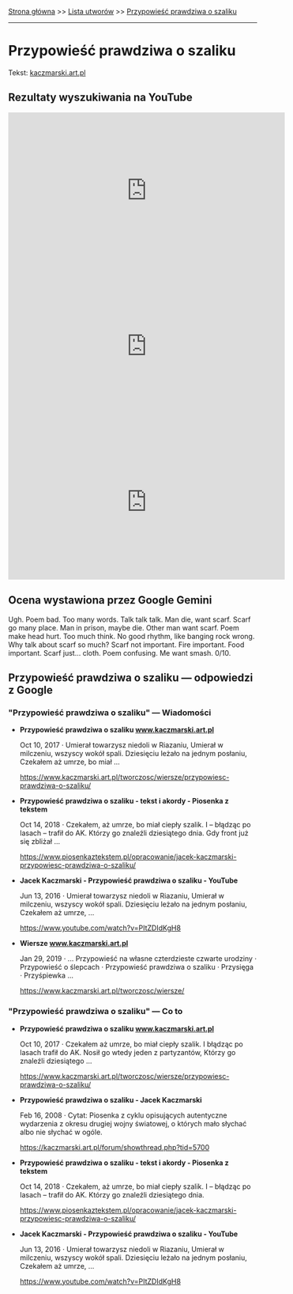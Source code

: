 [Strona główna](../index.md) >> [Lista utworów](../list.md) >> [Przypowieść prawdziwa o szaliku](494.md)

---

# Przypowieść prawdziwa o szaliku

Tekst: [kaczmarski.art.pl](https://www.kaczmarski.art.pl/tworczosc/wiersze/przypowiesc-prawdziwa-o-szaliku/)

## Rezultaty wyszukiwania na YouTube

<iframe width="560" height="315" src="https://www.youtube.com/embed/PItZDIdKgH8?si=IdontcarewhotheIRSsendsImnotpayingtaxes" title="YouTube video player" frameborder="0" allow="accelerometer; autoplay; clipboard-write; encrypted-media; gyroscope; picture-in-picture; web-share" referrerpolicy="strict-origin-when-cross-origin" allowfullscreen></iframe>

<iframe width="560" height="315" src="https://www.youtube.com/embed/VUJyAkAbJgk?si=IdontcarewhotheIRSsendsImnotpayingtaxes" title="YouTube video player" frameborder="0" allow="accelerometer; autoplay; clipboard-write; encrypted-media; gyroscope; picture-in-picture; web-share" referrerpolicy="strict-origin-when-cross-origin" allowfullscreen></iframe>

<iframe width="560" height="315" src="https://www.youtube.com/embed/xgs9uAtHQUE?si=IdontcarewhotheIRSsendsImnotpayingtaxes" title="YouTube video player" frameborder="0" allow="accelerometer; autoplay; clipboard-write; encrypted-media; gyroscope; picture-in-picture; web-share" referrerpolicy="strict-origin-when-cross-origin" allowfullscreen></iframe>

## Ocena wystawiona przez Google Gemini

Ugh. Poem bad. Too many words. Talk talk talk. Man die, want scarf. Scarf go many place. Man in prison, maybe die. Other man want scarf. Poem make head hurt. Too much think. No good rhythm, like banging rock wrong. Why talk about scarf so much? Scarf not important. Fire important. Food important. Scarf just... cloth. Poem confusing. Me want smash. 0/10. 


## Przypowieść prawdziwa o szaliku — odpowiedzi z Google

### "Przypowieść prawdziwa o szaliku" — Wiadomości

- **Przypowieść prawdziwa o szaliku www.kaczmarski.art.pl**

    Oct 10, 2017  ·  Umierał towarzysz niedoli w Riazaniu, Umierał w milczeniu, wszyscy wokół spali. Dziesięciu leżało na jednym posłaniu, Czekałem aż umrze, bo miał ... 

   <https://www.kaczmarski.art.pl/tworczosc/wiersze/przypowiesc-prawdziwa-o-szaliku/>
- **Przypowieść prawdziwa o szaliku - tekst i akordy - Piosenka z tekstem**

    Oct 14, 2018  ·  Czekałem, aż umrze, bo miał ciepły szalik. I – błądząc po lasach – trafił do AK. Którzy go znaleźli dziesiątego dnia. Gdy front już się zbliżał ... 

   <https://www.piosenkaztekstem.pl/opracowanie/jacek-kaczmarski-przypowiesc-prawdziwa-o-szaliku/>
- **Jacek Kaczmarski - Przypowieść prawdziwa o szaliku - YouTube**

    Jun 13, 2016  ·  Umierał towarzysz niedoli w Riazaniu, Umierał w milczeniu, wszyscy wokół spali. Dziesięciu leżało na jednym posłaniu, Czekałem aż umrze, ... 

   <https://www.youtube.com/watch?v=PItZDIdKgH8>
- **Wiersze www.kaczmarski.art.pl**

    Jan 29, 2019  ·  ... Przypowieść na własne czterdzieste czwarte urodziny · Przypowieść o ślepcach · Przypowieść prawdziwa o szaliku · Przysięga · Przyśpiewka ... 

   <https://www.kaczmarski.art.pl/tworczosc/wiersze/>

### "Przypowieść prawdziwa o szaliku" — Co to

- **Przypowieść prawdziwa o szaliku www.kaczmarski.art.pl**

    Oct 10, 2017  ·  Czekałem aż umrze, bo miał ciepły szalik. I błądząc po lasach trafił do AK. Nosił go wtedy jeden z partyzantów, Którzy go znaleźli dziesiątego ... 

   <https://www.kaczmarski.art.pl/tworczosc/wiersze/przypowiesc-prawdziwa-o-szaliku/>
- **Przypowieść prawdziwa o szaliku - Jacek Kaczmarski**

    Feb 16, 2008  ·  Cytat: Piosenka z cyklu opisujących autentyczne wydarzenia z okresu drugiej wojny światowej, o których mało słychać albo nie słychać w ogóle. 

   <https://kaczmarski.art.pl/forum/showthread.php?tid=5700>
- **Przypowieść prawdziwa o szaliku - tekst i akordy - Piosenka z tekstem**

    Oct 14, 2018  ·  Czekałem, aż umrze, bo miał ciepły szalik. I – błądząc po lasach – trafił do AK. Którzy go znaleźli dziesiątego dnia. 

   <https://www.piosenkaztekstem.pl/opracowanie/jacek-kaczmarski-przypowiesc-prawdziwa-o-szaliku/>
- **Jacek Kaczmarski - Przypowieść prawdziwa o szaliku - YouTube**

    Jun 13, 2016  ·  Umierał towarzysz niedoli w Riazaniu, Umierał w milczeniu, wszyscy wokół spali. Dziesięciu leżało na jednym posłaniu, Czekałem aż umrze, ... 

   <https://www.youtube.com/watch?v=PItZDIdKgH8>


